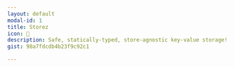```yaml
---
layout: default
modal-id: 1
title: Storez
icon: 💾
description: Safe, statically-typed, store-agnostic key-value storage!
gist: 98a7fdcdb4b23f9c92c1

---
```

